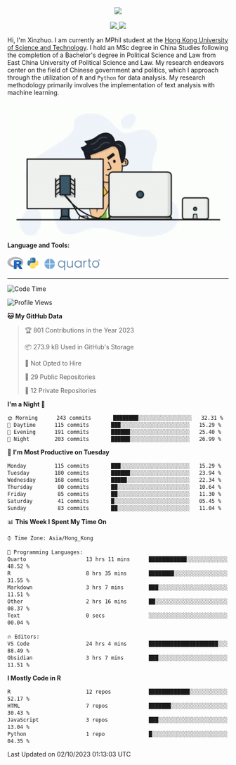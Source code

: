 <div align='center'>
<img src='https://readme-typing-svg.herokuapp.com?font=Lora&color=4d3900&center=true&lines=HKUST+Mphil+in+SOSC;Focus+on+China;Code+for+PoliSci'/>
</div>

<p align='center'>
 <a href
='https://www.linkedin.com/in/xinzhuo-huang-5161011ba/' target='_blank'>
        <img src='https://img.shields.io/badge/linkedin%20-%230077B5.svg?&style=for-the-badge&logo=linkedin&logoColor=white'/>
    </a>
 <a href='https://twitter.com/HsinchoH' target='_blank'>
        <img src='https://img.shields.io/badge/Twitter-1DA1F2?style=for-the-badge&logo=twitter&logoColor=white'/>
    </a>
    </p>
    
Hi, I'm Xinzhuo. I am currently an MPhil student at the [Hong Kong University of Science and Technology](https://sosc.hkust.edu.hk/node/613). I hold an MSc degree in China Studies following the completion of a Bachelor's degree in Political Science and Law from East China University of Political Science and Law. My research endeavors center on the field of Chinese government and politics, which I approach through the utilization of `R` and `Python` for data analysis. My research methodology primarily involves the implementation of text analysis with machine learning.




<img align='right' src="https://github.com/xinzhuohkust/xinzhuohkust/blob/main/programmer.gif" width="590">



**Language and Tools:**  

<code><img height="36" src="https://raw.githubusercontent.com/github/explore/80688e429a7d4ef2fca1e82350fe8e3517d3494d/topics/r/r.png"></code>
<code><img height="36" src="https://raw.githubusercontent.com/github/explore/80688e429a7d4ef2fca1e82350fe8e3517d3494d/topics/python/python.png"></code>
<code><img height="32" src="https://github.com/quarto-dev/quarto-r/blob/main/man/figures/quarto.png"></code>

---
<!--START_SECTION:waka-->
![Code Time](http://img.shields.io/badge/Code%20Time-978%20hrs%2024%20mins-blue)

![Profile Views](http://img.shields.io/badge/Profile%20Views-12-blue)

**🐱 My GitHub Data** 

> 🏆 801 Contributions in the Year 2023
 > 
> 📦 273.9 kB Used in GitHub's Storage 
 > 
> 🚫 Not Opted to Hire
 > 
> 📜 29 Public Repositories 
 > 
> 🔑 12 Private Repositories  
 > 
**I'm a Night 🦉** 

```text
🌞 Morning      243 commits       ████████░░░░░░░░░░░░░░░░░   32.31 % 
🌆 Daytime      115 commits       ███░░░░░░░░░░░░░░░░░░░░░░   15.29 % 
🌃 Evening      191 commits       ██████░░░░░░░░░░░░░░░░░░░   25.40 % 
🌙 Night        203 commits       ██████░░░░░░░░░░░░░░░░░░░   26.99 % 

```
📅 **I'm Most Productive on Tuesday** 

```text
Monday         115 commits       ███░░░░░░░░░░░░░░░░░░░░░░   15.29 % 
Tuesday        180 commits       ██████░░░░░░░░░░░░░░░░░░░   23.94 % 
Wednesday      168 commits       █████░░░░░░░░░░░░░░░░░░░░   22.34 % 
Thursday        80 commits       ██░░░░░░░░░░░░░░░░░░░░░░░   10.64 % 
Friday          85 commits       ██░░░░░░░░░░░░░░░░░░░░░░░   11.30 % 
Saturday        41 commits       █░░░░░░░░░░░░░░░░░░░░░░░░   05.45 % 
Sunday          83 commits       ██░░░░░░░░░░░░░░░░░░░░░░░   11.04 % 

```


📊 **This Week I Spent My Time On** 

```text
⌚︎ Time Zone: Asia/Hong_Kong

💬 Programming Languages: 
Quarto                   13 hrs 11 mins      ████████████░░░░░░░░░░░░░   48.52 % 
R                        8 hrs 35 mins       ████████░░░░░░░░░░░░░░░░░   31.55 % 
Markdown                 3 hrs 7 mins        ███░░░░░░░░░░░░░░░░░░░░░░   11.51 % 
Other                    2 hrs 16 mins       ██░░░░░░░░░░░░░░░░░░░░░░░   08.37 % 
Text                     0 secs              ░░░░░░░░░░░░░░░░░░░░░░░░░   00.04 % 

🔥 Editors: 
VS Code                  24 hrs 4 mins       ██████████████████████░░░   88.49 % 
Obsidian                 3 hrs 7 mins        ███░░░░░░░░░░░░░░░░░░░░░░   11.51 % 

```

**I Mostly Code in R** 

```text
R                        12 repos            █████████████░░░░░░░░░░░░   52.17 % 
HTML                     7 repos             ███████░░░░░░░░░░░░░░░░░░   30.43 % 
JavaScript               3 repos             ███░░░░░░░░░░░░░░░░░░░░░░   13.04 % 
Python                   1 repo              █░░░░░░░░░░░░░░░░░░░░░░░░   04.35 % 

```



 Last Updated on 02/10/2023 01:13:03 UTC
<!--END_SECTION:waka-->
    
    
    
    
    
    
    
    
